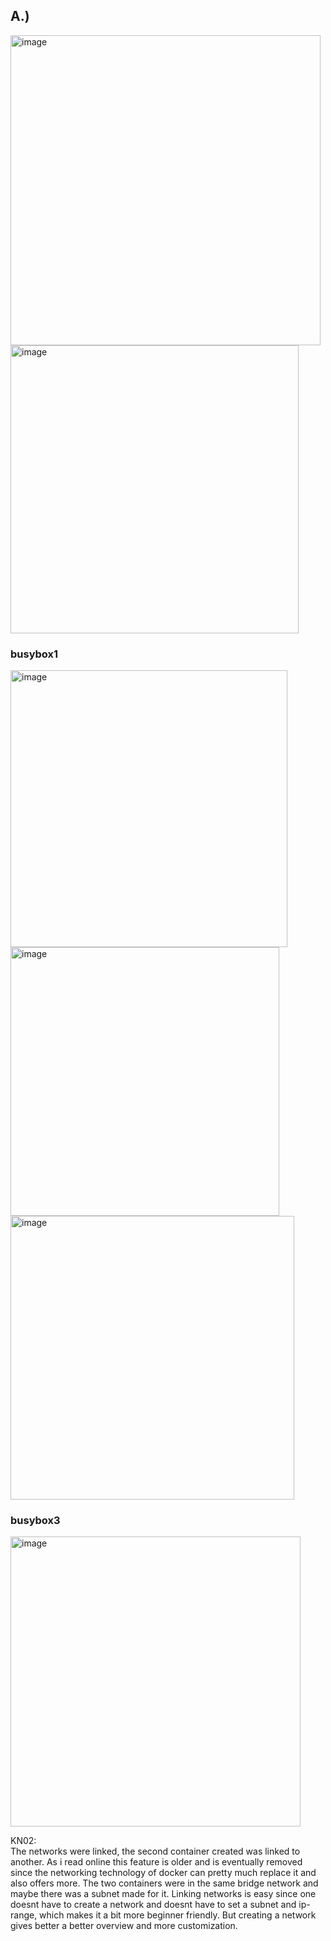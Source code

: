 ## A.)
<img width="496" alt="image" src="https://github.com/user-attachments/assets/c8c41ed3-e8f0-48dc-916a-c082be916a77" /><br>
<img width="461" alt="image" src="https://github.com/user-attachments/assets/ee58eb00-8e3b-4189-850a-c75b7ea888b4" /><br>

### busybox1
<img width="443" alt="image" src="https://github.com/user-attachments/assets/7c69f113-8c6e-48bd-9ffb-3178fbd4dd3c" /><br>
<img width="430" alt="image" src="https://github.com/user-attachments/assets/e9559f6f-bec1-4b82-9601-2283ebe9e661" /><br>
<img width="454" alt="image" src="https://github.com/user-attachments/assets/d413c8c5-6516-483d-8e63-23e49d791bce" /><br>


### busybox3
<img width="464" alt="image" src="https://github.com/user-attachments/assets/e3cd44e3-bb67-49cb-86b2-ab90db0ac674" /><br>

KN02: <br>
The networks were linked, the second container created was linked to another. As i read online this feature is older and is eventually removed since the networking technology of docker can pretty much replace it and also offers more. The two containers were in the same bridge network and maybe there was a subnet made for it.
Linking networks is easy since one doesnt have to create a network and doesnt have to set a subnet and ip-range, which makes it a bit more beginner friendly. But creating a network gives better a better overview and more customization.
